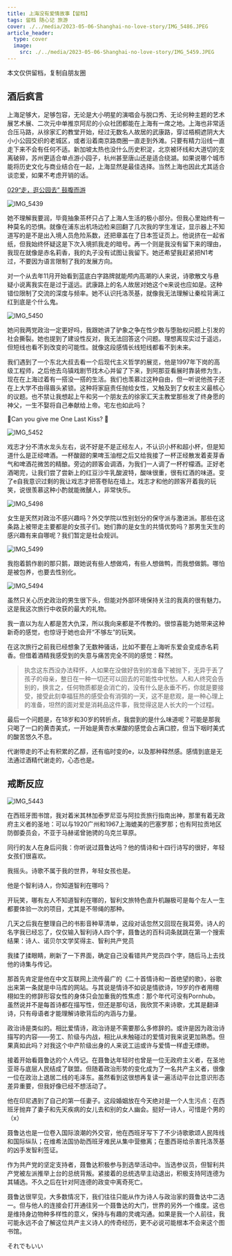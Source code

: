 ```yaml
---
title: 上海没有爱情故事【留档】
tags: 留档 随心记 旅游
cover: ./../media/2023-05-06-Shanghai-no-love-story/IMG_5486.JPEG
article_header: 
  type: cover
  image: 
    src: ./../media/2023-05-06-Shanghai-no-love-story/IMG_5459.JPEG
---
```


本文仅供留档，复制自朋友圈

<!--more-->

## 酒后疯言

上海足够大，足够包容，无论是大小明星的演唱会与脱口秀、无论何种主题的艺术展艺术展、二次元中单推京阿尼的小众社团都能在上海有一席之地。上海也非常适合压马路，从徐家汇的教堂开始，经过无数名人故居的武康路，穿过梧桐遮阴大大小小公园交织的老城区，或者沿着南京路商圈一直走到外滩。只要有精力沿线一直走下来不会有任何不适。新加坡太热也没什么历史积淀，北京被环线和大道切的支离破碎，苏州更适合单点游小园子，杭州甚至唐山还是适合绕湖。如果说哪个城市能将历史文化与商业结合在一起，上海显然是最佳选择。当然上海也因此尤其适合谈恋爱，如果不考虑开销的话。

[029“走，逛公园去” 鼓腹而游 ](https://www.xiaoyuzhoufm.com/episode/644ce66eb7b3c21b65b04188)

![IMG_5439](./../media/2023-05-06-Shanghai-no-love-story/IMG_5439.JPEG)

她不理解我要润，毕竟抽象茶杯只占了上海人生活的极小部分。但我心里始终有一种莫名的恐惧。就像在浦东出机场边检来回翻了几次我的学生准证，显示器上不知道写的是不是出入境人员危险系数，还把章盖在了日本签证页上。他说挤在一起省纸，但我始终怀疑这是下次入境抓我走的暗号。再一个则是我没有留下来的理由，我现在就像是赤名莉香，我的丸子没有试图让我留下。她还希望我赶紧把N1考过，不要因为语言限制了我的发展方向。

对一个从去年11月开始看到蓝底白字路牌就能颅内高潮的i人来说，诗歌散文与悬疑小说离我实在是过于遥远。武康路上的名人故居对她这个e来说也应如是。这种错位限制了交流的深度与频率。她不认识托洛茨基，就像我无法理解让秦桧背满江红到底是个什么鬼。

![IMG_5450](./../media/2023-05-06-Shanghai-no-love-story/IMG_5450.JPEG)

她问我两党政治一定更好吗，我跟她讲了驴象之争在性少数与堕胎权问题上引发的社会撕裂。她也提到了建设性反对，我无法回答这个问题。理想离现实过于遥远，但短线也看不到改变的可能性。就像这段感情长线短线都看不到未来。

我们遇到了一个东北大叔去看一个后现代主义哲学的展览，他是1997年下岗的高级工程师，之后他去乌镇戏剧节找木心并留了下来，到阿那亚看展时靠装修为生，现在在上海过着有一搭没一搭的生活。我们也羡慕过这种自由，但一听说他孩子还在上大学不由得眉头紧锁。这种将家庭责任抛给女性，又触及到了女权主义最核心的议题。也不禁让我想起上午和另一个朋友去的徐家汇天主教堂那些发了终身愿的神父，一生不娶将自己奉献给上帝。宅左也如此吗？

🎵Can you give me One Last Kiss? 🎵

![IMG_5452](./../media/2023-05-06-Shanghai-no-love-story/IMG_5452.JPEG)

戏志才分不清水龙头左右，说不好是不是正经左人，不认识小杯和超小杯，但是知道什么是正经啤酒。一杯酸甜的果啤玉油柑之后又给我接了一杯正经散发着麦芽香气和啤酒花微苦的精酿。旁边的顾客会调酒，为我们一人调了一杯柠檬酒。正好老酒喝完，让我们尝了尝新上的红豆沙牛乳酸波特，酸味很重，很有红酒的味道。变了e自我意识过剩的我让戏志才把答卷贴在墙上。戏志才和他的顾客开着我的玩笑，说很羡慕这种小酌就能微醺人，非常快乐。

![IMG_5498](./../media/2023-05-06-Shanghai-no-love-story/IMG_5498.JPEG)

女生是天然对政治不感兴趣吗？外交学院以性别划分的保守派与激进派。那些在这条路上被带走主要都是的女孩子们。她们靠的是女生的共情优势吗？那男生天生的感兴趣有来自哪呢？我们暂定是社会规训。

![IMG_5499](./../media/2023-05-06-Shanghai-no-love-story/IMG_5499.JPEG)

我抱着鹅作剧的那只鹅，跟她说有些人想做鸡，有些人想做鸭，而我想做鹅。哪怕是被包养，也要去性别化。

![IMG_5494](./../media/2023-05-06-Shanghai-no-love-story/IMG_5494.JPEG)

虽然只关心历史政治的男生很下头，但能对外部环境保持关注的我真的很有魅力。这是我这次旅行中收获的最大的礼物。

我一直以为左人都是苦大仇深，所以我向来都是不传教的。很惊喜能为她带来这种新奇的感觉，也惊讶于她也会开“不够左”的玩笑。

在这次旅行之前我已经想象了无数种骚话，比如不要在上海听东爱会变成赤名莉香。但借着酒精我感受到的失意与痛苦完全不同的感觉：释然。

> 执念这东西没办法释怀，人如果在没做好告别的准备下被抛下，无异于丢了孩子的母亲，整日在一种一切还可以回去的可能性中忧愁。人和人终究会告别的，换言之，任何物质都是会消亡的，没有什么是永垂不朽，你就是要接受，接受此刻幸福狂热的感受会有消弭的一天，这不是悲观，是一种心理上的准备，坦然的面对爱是消耗品这件事，我觉得这是人长大的一个过程。

最后一个问题是，在18岁和30岁的转折点，我尝到的是什么味道呢？可能是那我只喝了一口的黄杏美式，一开始是黄杏水果酸的感觉会占满口腔，但当下咽时美式的酸苦悠久不息。

代谢带走的不止有积累的乙醇，还有临时变的e，以及那种释然感。感情到底是无法通过酒精代谢走的，心态也是。

## 戒断反应

![IMG_5443](./../media/2023-05-06-Shanghai-no-love-story/IMG_5443.JPEG)

在西班牙图书馆，我对着米其林加泰罗尼亚与阿拉贡旅行指南出神，那里有着无政府主义者的圣地：可以与1920广州和1967上海媲美的巴塞罗那；也有阿拉贡地区防御委员会，不亚于马赫诺曾驰骋的乌克兰草原。

同行的友人在身后问我：你听说过聂鲁达吗？他的情诗和十四行诗写的很好，年轻女孩们很喜欢。

我摇头。诗歌不属于我的世界，年轻女孩也是。

他是个智利诗人，你知道智利在哪吗？

开玩笑，哪有左人不知道智利在哪的，智利文旅特色直升机蹦极可是每个左人一生都要体验一次的项目，尤其是不带绳的那种。

几天之后我在整理自己的书影音种草清单，这段对话忽然又回现在我耳旁。诗人的名字我已经忘了，仅仅输入智利诗人四个字，聂鲁达的百科词条就跳在第一个搜索结果：诗人、诺贝尔文学奖得主、智利共产党员

我揉了揉眼睛，刷新了一下界面，确定自己没看错共产党员四个字，随后马上去找他的诗集与传记。

那首先肯定是他在中文互联网上流传最广的《二十首情诗和一首绝望的歌》，谷歌出来第一条就是中马库的网站。与其说是情诗不如说是情欲诗，19岁的作者用栩栩如生的修辞形容女性的身体只会加重我的性焦虑：那个年代可没有Pornhub。虽然说并不是每首诗都在描写性，但还是那句话，我欣赏不来诗歌，尤其是翻译诗，只有母语者才能理解诗歌背后的内涵与力量。

政治诗是类似的。相比爱情诗，政治诗是不需要那么多修辞的。或许是因为政治诗描写的内容——劳工、阶级与内战，相比从未触碰过的爱情对我来说更加熟悉。但果真如此吗？对我这个中产阶级出身的人来说工运或许与爱情一样虚无缥缈。

接着开始看聂鲁达的个人传记。在聂鲁达年轻时也曾是一位无政府主义者，在圣地亚哥与底层人民结成了联盟。但随着政治形势的变化成为了一名共产主义者，很像一位在政治上退居二线的毛泽东。虽然看到这很想再复读一遍活动平台比意识形态差异重要，但我好像已经不想活动了。

他在印尼遇到了自己的第一任妻子。这段婚姻放在今天绝对是一个人生污点：在西班牙抛弃了妻子和先天疾病的女儿去和别的女人幽会。挺好一诗人，可惜是个男的（x）

聂鲁达也是一位卷入国际浪潮的外交官，他在西班牙写下了不少诗歌歌颂人民阵线和国际纵队；在维希法国协助西班牙难民从集中营撤离；在墨西哥给杀害托洛茨基的凶手发智利签证。

作为共产党的坚定支持者，聂鲁达积极参与到选举活动中。当选参议员，但智利共产党被左派推举上台的总统背叛。紧接着的总统选举主动退出，积极支持阿连德为其辅选。不久之后在针对阿连德的政变中离奇死亡。

聂鲁达很罕见，大多数情况下，我们往往只能从作为诗人与政治家的聂鲁达中二选一。但与他人的连接会打开通往另一个聂鲁达的大门，世界的另外一个维度。这也是维持身边物种多样性的意义，保持与有趣的灵魂沟通。如果是我一个人前往，我可能永远不会了解这位共产主义诗人的传奇经历，更不必说可能根本不会来这个图书馆。

それでもいい
